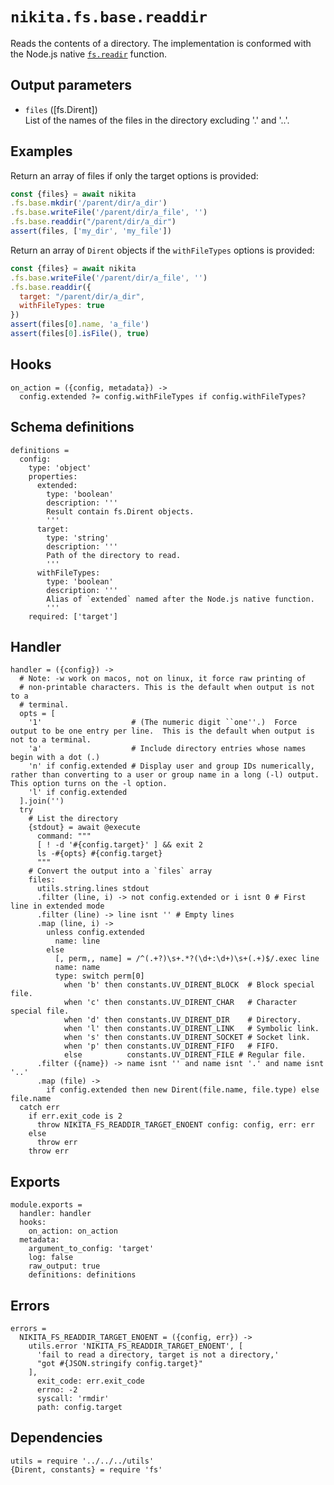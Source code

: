 
# `nikita.fs.base.readdir`

Reads the contents of a directory. The implementation is conformed with the
Node.js native
[`fs.readir`](https://nodejs.org/api/fs.html#fs_fs_readdir_path_options_callback)
function.
  
## Output parameters

* `files` ([fs.Dirent])   
  List of the names of the files in the directory excluding '.' and '..'.

## Examples

Return an array of files if only the target options is provided:

```js
const {files} = await nikita
.fs.base.mkdir('/parent/dir/a_dir')
.fs.base.writeFile('/parent/dir/a_file', '')
.fs.base.readdir("/parent/dir/a_dir")
assert(files, ['my_dir', 'my_file'])
```

Return an array of `Dirent` objects if the `withFileTypes` options is provided:

```js
const {files} = await nikita
.fs.base.writeFile('/parent/dir/a_file', '')
.fs.base.readdir({
  target: "/parent/dir/a_dir",
  withFileTypes: true
})
assert(files[0].name, 'a_file')
assert(files[0].isFile(), true)
```

## Hooks

    on_action = ({config, metadata}) ->
      config.extended ?= config.withFileTypes if config.withFileTypes?

## Schema definitions

    definitions =
      config:
        type: 'object'
        properties:
          extended:
            type: 'boolean'
            description: '''
            Result contain fs.Dirent objects.
            '''
          target:
            type: 'string'
            description: '''
            Path of the directory to read.
            '''
          withFileTypes:
            type: 'boolean'
            description: '''
            Alias of `extended` named after the Node.js native function.
            '''
        required: ['target']

## Handler

    handler = ({config}) ->
      # Note: -w work on macos, not on linux, it force raw printing of
      # non-printable characters. This is the default when output is not to a
      # terminal.
      opts = [
        '1'                    # (The numeric digit ``one''.)  Force output to be one entry per line.  This is the default when output is not to a terminal.
        'a'                    # Include directory entries whose names begin with a dot (.)
        'n' if config.extended # Display user and group IDs numerically, rather than converting to a user or group name in a long (-l) output.  This option turns on the -l option.
        'l' if config.extended
      ].join('')
      try
        # List the directory
        {stdout} = await @execute
          command: """
          [ ! -d '#{config.target}' ] && exit 2
          ls -#{opts} #{config.target}
          """
        # Convert the output into a `files` array
        files:
          utils.string.lines stdout
          .filter (line, i) -> not config.extended or i isnt 0 # First line in extended mode
          .filter (line) -> line isnt '' # Empty lines
          .map (line, i) ->
            unless config.extended
              name: line
            else
              [, perm,, name] = /^(.+?)\s+.*?(\d+:\d+)\s+(.+)$/.exec line
              name: name
              type: switch perm[0]
                when 'b' then constants.UV_DIRENT_BLOCK  # Block special file.
                when 'c' then constants.UV_DIRENT_CHAR   # Character special file.
                when 'd' then constants.UV_DIRENT_DIR    # Directory.
                when 'l' then constants.UV_DIRENT_LINK   # Symbolic link.
                when 's' then constants.UV_DIRENT_SOCKET # Socket link.
                when 'p' then constants.UV_DIRENT_FIFO   # FIFO.
                else          constants.UV_DIRENT_FILE # Regular file.
          .filter ({name}) -> name isnt '' and name isnt '.' and name isnt '..'
          .map (file) ->
            if config.extended then new Dirent(file.name, file.type) else file.name
      catch err
        if err.exit_code is 2
          throw NIKITA_FS_READDIR_TARGET_ENOENT config: config, err: err
        else
          throw err
        throw err

## Exports

    module.exports =
      handler: handler
      hooks:
        on_action: on_action
      metadata:
        argument_to_config: 'target'
        log: false
        raw_output: true
        definitions: definitions

## Errors

    errors =
      NIKITA_FS_READDIR_TARGET_ENOENT = ({config, err}) ->
        utils.error 'NIKITA_FS_READDIR_TARGET_ENOENT', [
          'fail to read a directory, target is not a directory,'
          "got #{JSON.stringify config.target}"
        ],
          exit_code: err.exit_code
          errno: -2
          syscall: 'rmdir'
          path: config.target

## Dependencies

    utils = require '../../../utils'
    {Dirent, constants} = require 'fs'
